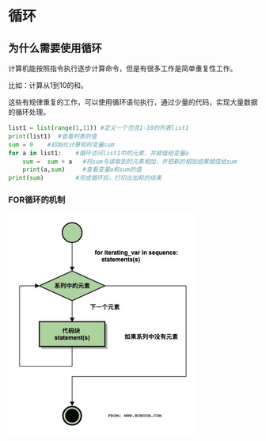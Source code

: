 # 循环

## 为什么需要使用循环

计算机能按照指令执行逐步计算命令，但是有很多工作是简单重复性工作。

比如：计算从1到10的和。

这些有规律重复的工作，可以使用循环语句执行，通过少量的代码，实现大量数据的循环处理。 

```python
list1 = list(range(1,11)) #定义一个包含1-10的列表list1
print(list1)  #查看列表的值
sum = 0    #初始化计算和的变量sum
for a in list1:    #循环访问list1中的元素，并赋值给变量a
    sum =  sum + a   #将sum与读取到的元素相加，并把新的相加结果赋值给sum
    print(a,sum)     #查看变量a和sum的值
print(sum)         #完成循环后，打印出加和的结果
```

### FOR循环的机制

![](../../.gitbook/assets/image-5.png)

